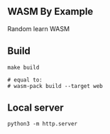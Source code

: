 WASM By Example
---

Random learn WASM

## Build

```
make build

# equal to:
# wasm-pack build --target web
```


## Local server

```
python3 -m http.server
```

